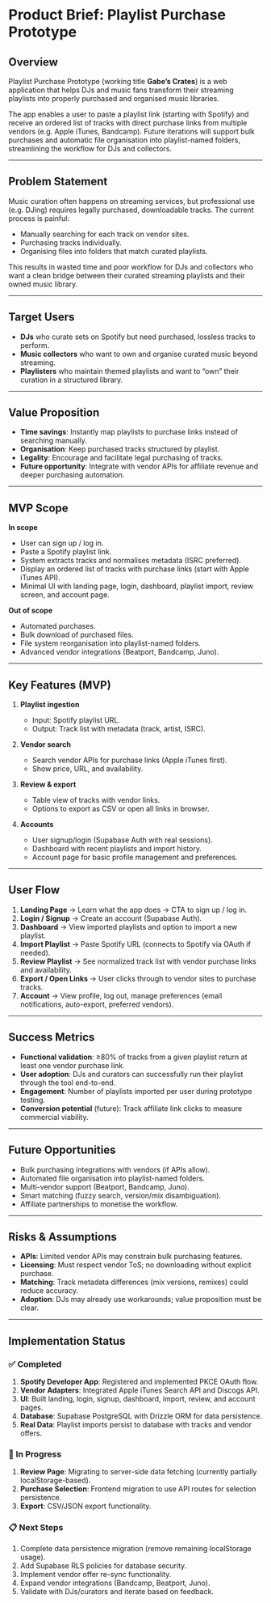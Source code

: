 # Product Brief: Playlist Purchase Prototype

## Overview

Playlist Purchase Prototype (working title **Gabe’s Crates**) is a web application that helps DJs and music fans transform their streaming playlists into properly purchased and organised music libraries.

The app enables a user to paste a playlist link (starting with Spotify) and receive an ordered list of tracks with direct purchase links from multiple vendors (e.g. Apple iTunes, Bandcamp). Future iterations will support bulk purchases and automatic file organisation into playlist-named folders, streamlining the workflow for DJs and collectors.

---

## Problem Statement

Music curation often happens on streaming services, but professional use (e.g. DJing) requires legally purchased, downloadable tracks. The current process is painful:

- Manually searching for each track on vendor sites.
- Purchasing tracks individually.
- Organising files into folders that match curated playlists.

This results in wasted time and poor workflow for DJs and collectors who want a clean bridge between their curated streaming playlists and their owned music library.

---

## Target Users

- **DJs** who curate sets on Spotify but need purchased, lossless tracks to perform.
- **Music collectors** who want to own and organise curated music beyond streaming.
- **Playlisters** who maintain themed playlists and want to “own” their curation in a structured library.

---

## Value Proposition

- **Time savings**: Instantly map playlists to purchase links instead of searching manually.
- **Organisation**: Keep purchased tracks structured by playlist.
- **Legality**: Encourage and facilitate legal purchasing of tracks.
- **Future opportunity**: Integrate with vendor APIs for affiliate revenue and deeper purchasing automation.

---

## MVP Scope

**In scope**

- User can sign up / log in.
- Paste a Spotify playlist link.
- System extracts tracks and normalises metadata (ISRC preferred).
- Display an ordered list of tracks with purchase links (start with Apple iTunes API).
- Minimal UI with landing page, login, dashboard, playlist import, review screen, and account page.

**Out of scope**

- Automated purchases.
- Bulk download of purchased files.
- File system reorganisation into playlist-named folders.
- Advanced vendor integrations (Beatport, Bandcamp, Juno).

---

## Key Features (MVP)

1. **Playlist ingestion**

   - Input: Spotify playlist URL.
   - Output: Track list with metadata (track, artist, ISRC).

2. **Vendor search**

   - Search vendor APIs for purchase links (Apple iTunes first).
   - Show price, URL, and availability.

3. **Review & export**

   - Table view of tracks with vendor links.
   - Options to export as CSV or open all links in browser.

4. **Accounts**
   - User signup/login (Supabase Auth with real sessions).
   - Dashboard with recent playlists and import history.
   - Account page for basic profile management and preferences.

---

## User Flow

1. **Landing Page** → Learn what the app does → CTA to sign up / log in.
2. **Login / Signup** → Create an account (Supabase Auth).
3. **Dashboard** → View imported playlists and option to import a new playlist.
4. **Import Playlist** → Paste Spotify URL (connects to Spotify via OAuth if needed).
5. **Review Playlist** → See normalized track list with vendor purchase links and availability.
6. **Export / Open Links** → User clicks through to vendor sites to purchase tracks.
7. **Account** → View profile, log out, manage preferences (email notifications, auto-export, preferred vendors).

---

## Success Metrics

- **Functional validation**: ≥80% of tracks from a given playlist return at least one vendor purchase link.
- **User adoption**: DJs and curators can successfully run their playlist through the tool end-to-end.
- **Engagement**: Number of playlists imported per user during prototype testing.
- **Conversion potential** (future): Track affiliate link clicks to measure commercial viability.

---

## Future Opportunities

- Bulk purchasing integrations with vendors (if APIs allow).
- Automated file organisation into playlist-named folders.
- Multi-vendor support (Beatport, Bandcamp, Juno).
- Smart matching (fuzzy search, version/mix disambiguation).
- Affiliate partnerships to monetise the workflow.

---

## Risks & Assumptions

- **APIs**: Limited vendor APIs may constrain bulk purchasing features.
- **Licensing**: Must respect vendor ToS; no downloading without explicit purchase.
- **Matching**: Track metadata differences (mix versions, remixes) could reduce accuracy.
- **Adoption**: DJs may already use workarounds; value proposition must be clear.

---

## Implementation Status

### ✅ Completed
1. **Spotify Developer App**: Registered and implemented PKCE OAuth flow.
2. **Vendor Adapters**: Integrated Apple iTunes Search API and Discogs API.
3. **UI**: Built landing, login, signup, dashboard, import, review, and account pages.
4. **Database**: Supabase PostgreSQL with Drizzle ORM for data persistence.
5. **Real Data**: Playlist imports persist to database with tracks and vendor offers.

### 🚧 In Progress
1. **Review Page**: Migrating to server-side data fetching (currently partially localStorage-based).
2. **Purchase Selection**: Frontend migration to use API routes for selection persistence.
3. **Export**: CSV/JSON export functionality.

### 📋 Next Steps
1. Complete data persistence migration (remove remaining localStorage usage).
2. Add Supabase RLS policies for database security.
3. Implement vendor offer re-sync functionality.
4. Expand vendor integrations (Bandcamp, Beatport, Juno).
5. Validate with DJs/curators and iterate based on feedback.
